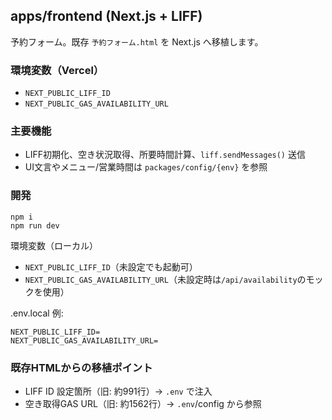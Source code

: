 ## apps/frontend (Next.js + LIFF)

予約フォーム。既存 `予約フォーム.html` を Next.js へ移植します。

### 環境変数（Vercel）
- `NEXT_PUBLIC_LIFF_ID`
- `NEXT_PUBLIC_GAS_AVAILABILITY_URL`

### 主要機能
- LIFF初期化、空き状況取得、所要時間計算、`liff.sendMessages()` 送信
- UI文言やメニュー/営業時間は `packages/config/{env}` を参照

### 開発
```
npm i
npm run dev
```

環境変数（ローカル）
- `NEXT_PUBLIC_LIFF_ID`（未設定でも起動可）
- `NEXT_PUBLIC_GAS_AVAILABILITY_URL`（未設定時は`/api/availability`のモックを使用）

.env.local 例:
```
NEXT_PUBLIC_LIFF_ID=
NEXT_PUBLIC_GAS_AVAILABILITY_URL=
```

### 既存HTMLからの移植ポイント
- LIFF ID 設定箇所（旧: 約991行）→ `.env` で注入
- 空き取得GAS URL（旧: 約1562行）→ `.env`/config から参照


